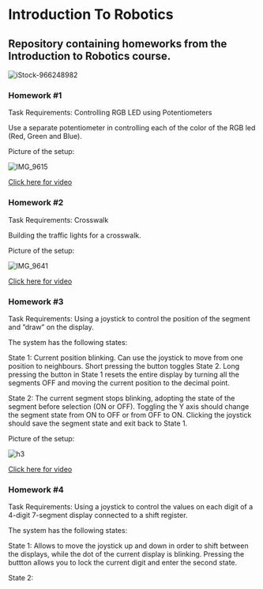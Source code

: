 # Introduction To Robotics

## Repository containing homeworks from the Introduction to Robotics course.

![iStock-966248982](https://user-images.githubusercontent.com/75308520/200678473-f2f08229-7c09-4214-8df1-5cef34e78a1f.jpg)


### Homework #1

Task Requirements: Controlling RGB LED using Potentiometers

Use a separate potentiometer in controlling each of the color of the RGB led (Red, Green and Blue).

Picture of the setup:

![IMG_9615](https://user-images.githubusercontent.com/75308520/197857681-ae8fad75-cc71-4b96-8512-ef3aa84cd28f.jpg)

[Click here for video](https://www.youtube.com/watch?v=CbO2Ixi61wY)


### Homework #2

Task Requirements: Crosswalk

Building the traffic lights for a crosswalk.

Picture of the setup:

![IMG_9641](https://user-images.githubusercontent.com/75308520/199349412-0b250412-1242-4664-9e34-30efd1b9bf4e.jpg)

[Click here for video](https://www.youtube.com/watch?v=XCQfLF9p-PE)


### Homework #3

Task Requirements: Using a joystick to control the position of the segment and ”draw” on the display.

The system has the following states:

  State 1: Current  position  blinking. Can use the joystick to move from one position to neighbours. Short pressing the button toggles State 2. Long pressing the       button in State 1 resets the entire display by turning all the segments OFF and moving the current position to the decimal point.
  
  State 2: The current segment stops blinking, adopting the state of the segment before selection (ON or OFF). Toggling the Y axis should change the segment state from   ON to OFF or from OFF to ON. Clicking the joystick should save the segment state and exit back to State 1.
  
  Picture of the setup:
  
  ![h3](https://user-images.githubusercontent.com/75308520/200677497-75c1cb8e-bc65-4616-878c-65d777013ee9.jpeg)
  
  [Click here for video](https://www.youtube.com/watch?v=avmJ3c8Ojbo)
  
  
  
  ### Homework #4
  
  Task Requirements: Using a joystick to control the values on each digit of a 4-digit 7-segment display connected to a shift register.
  
  The system has the following states:
  
  State 1: Allows to move the joystick up and down in order to shift between the displays, while the dot of the current display is blinking. Pressing the buttton
  allows you to lock the current digit and enter the second state.
  
  State 2: 

  
  
